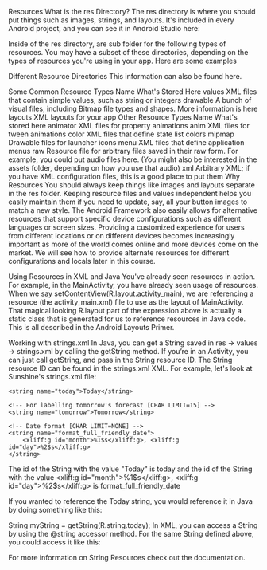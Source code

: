 Resources
What is the res Directory?
The res directory is where you should put things such as images, strings, and layouts. It's included in every Android project, and you can see it in Android Studio here:


Inside of the res directory, are sub folder for the following types of resources. You may have a subset of these directories, depending on the types of resources you're using in your app. Here are some examples

Different Resource Directories
This information can also be found here.

Some Common Resource Types
Name	What's Stored Here
values	XML files that contain simple values, such as string or integers
drawable	A bunch of visual files, including Bitmap file types and shapes. More information is here
layouts	XML layouts for your app
Other Resource Types
Name	What's stored here
animator	XML files for property animations
anim	XML files for tween animations
color	XML files that define state list colors
mipmap	Drawable files for launcher icons
menu	XML files that define application menus
raw	Resource file for arbitrary files saved in their raw form. For example, you could put audio files here. (You might also be interested in the assets folder, depending on how you use that audio)
xml	Arbitrary XML; if you have XML configuration files, this is a good place to put them
Why Resources
You should always keep things like images and layouts separate in the res folder. Keeping resource files and values independent helps you easily maintain them if you need to update, say, all your button images to match a new style. The Android Framework also easily allows for alternative resources that support specific device configurations such as different languages or screen sizes. Providing a customized experience for users from different locations or on different devices becomes increasingly important as more of the world comes online and more devices come on the market. We will see how to provide alternate resources for different configurations and locals later in this course.

Using Resources in XML and Java
You've already seen resources in action. For example, in the MainActivity, you have already seen usage of resources. When we say setContentView(R.layout.activity_main), we are referencing a resource (the activity_main.xml) file to use as the layout of MainActivity. That magical looking R.layout part of the expression above is actually a static class that is generated for us to reference resources in Java code. This is all described in the Android Layouts Primer.

Working with strings.xml
In Java, you can get a String saved in res -> values -> strings.xml by calling the getString method. If you’re in an Activity, you can just call getString, and pass in the String resource ID. The String resource ID can be found in the strings.xml XML. For example, let's look at Sunshine's strings.xml file:

    <string name="today">Today</string>

    <!-- For labelling tomorrow's forecast [CHAR LIMIT=15] -->
    <string name="tomorrow">Tomorrow</string>

    <!-- Date format [CHAR LIMIT=NONE] -->
    <string name="format_full_friendly_date">
        <xliff:g id="month">%1$s</xliff:g>, <xliff:g id="day">%2$s</xliff:g>
    </string>
The id of the String with the value "Today" is today and the id of the String with the value <xliff:g id="month">%1$s</xliff:g>, <xliff:g id="day">%2$s</xliff:g> is format_full_friendly_date

If you wanted to reference the Today string, you would reference it in Java by doing something like this:

String myString = getString(R.string.today);
In XML, you can access a String by using the @string accessor method. For the same String defined above, you could access it like this:

<TextView text=”@string/today” />
For more information on String Resources check out the documentation.
